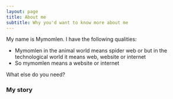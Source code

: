 ```yaml
---
layout: page
title: About me
subtitle: Why you'd want to know more about me
---
```


My name is Mymomlen. I have the following qualities:

- Mymomlen in the animal world means spider web or but in the technological world it means web, website or internet
- So mymomlen means a website or internet

What else do you need?

### My story

<!--To be honest, I'm having some trouble remembering right now, so why don't you just watch [my movie](https://en.wikipedia.org/wiki/The_Princess_Bride_%28film%29) and it will answer **all** your questions.-->

